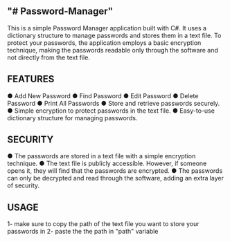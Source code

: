 "# Password-Manager" 
-------------------

This is a simple Password Manager application built with C#. It uses a dictionary structure to manage passwords and stores them in a text file. To protect your passwords, the application employs a basic encryption technique, making the passwords readable only through the software and not directly from the text file.

FEATURES
--------
● Add New Password
● Find Password
● Edit Password
● Delete Password
● Print All Passwords
● Store and retrieve passwords securely.
● Simple encryption to protect passwords in the text file.
● Easy-to-use dictionary structure for managing passwords.

SECURITY
--------
● The passwords are stored in a text file with a simple encryption technique.
● The text file is publicly accessible. However, if someone opens it, they will find that the passwords are encrypted.
● The passwords can only be decrypted and read through the software, adding an extra layer of security.

USAGE
----
1- make sure to copy the path of the text file you want to store your passwords in
2- paste the the path in "path" variable 

